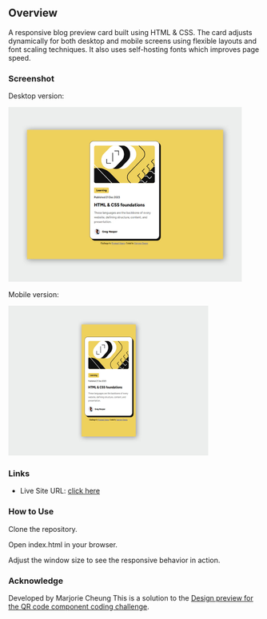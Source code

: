 ## Overview

A responsive blog preview card built using HTML & CSS. The card adjusts dynamically for both desktop and mobile screens using flexible layouts and font scaling techniques. It also uses self-hosting fonts which improves page speed.

### Screenshot

Desktop version:

<img src="./screenshots/desktop-screenshot.jpg" alt="desktop screenshot" height="350px"/>

Mobile version:

<img src="./screenshots/mobile-screenshot.jpg" alt="mobile screenshot" height="300px"/>

### Links

- Live Site URL: [click here]()

### How to Use

Clone the repository.

Open index.html in your browser.

Adjust the window size to see the responsive behavior in action.

### Acknowledge

Developed by Marjorie Cheung
This is a solution to the [Design preview for the QR code component coding challenge]().
